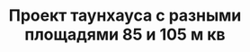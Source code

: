 ---
title: Проект таунхауса с разными площадями 85 и 105 м кв
description: Готовый проект таунхауса с разными площадями на две семьи, из кирпича, газобетона или пеноблока. Площадь секции&#58; 85 и 105 м.кв.

layout: project
permalink: /proekty/:path

weight: 95

project-title: Таунхаус с разными площадями
project-catalog-title: Двухэтажный таунхаус
project-name: TD-85/105
tiny-description: Дуплекс с разными площадями

short-description: "Готовый проект таунхауса с разными площадями на две семьи, из кирпича, газобетона или пеноблока. Площадь секции&#58; 85 и 105 м.кв."

price-project: "60 000 р"
price-build:

area: "85/105"

related:
- TD-106
- TD-79
- TP-100

params:
- name: "Площадь секции А:"
  value: "85м<sup>2</sup>"
- name: "Площадь 1-го этажа:"
  value: "45м<sup>2</sup>"
- name: "Площадь 2-го этажа:"
  value: "40м<sup>2</sup>"
- name: "Крыльцо, терраса"
  value: "21м<sup>2</sup>"
- name: "Спальни"
  value: "2"
- name: "Санузлы"
  value: "2"
- name: "Площадь секции Б:"
  value: "104м<sup>2</sup>"
- name: "Площадь 1-го этажа:"
  value: "55м<sup>2</sup>"
- name: "Площадь 2-го этажа:"
  value: "49м<sup>2</sup>"
- name: "Крыльцо, терраса"
  value: "21м<sup>2</sup>"
- name: "Спальни"
  value: "3"
- name: "Санузлы"
  value: "2"
- name: "Габаритные размеры дома"
  value: "12.4 x 17.7м"
- name: "Высота 1-го этажа"
  value: "3.0м"
- name: "Высота 2-го этажа"
  value: "2.7м"
- name: "Фундамент"
  value: "Монолитный ж/б"
- name: "Конструкция стен"
  value: "Газобетон 400мм"
- name: "Перекрытия"
  value: "Монолитные ж/б"
- name: "Покрытие кровли"
  value: "Гибкая черепица"
- name: "Облицовка стен"
  value: "Штукатурка, термососна"

options:
- name: "Зеркальный проект"
  value: "5 000 р"
- name: "Паспорт дома"
  value: "5 000 р"
- name: "Проекты коммуникаций (ОВиК)"
  value: "30 000 р"
- name: "Схема электрики"
  value: "20 000 р"
- name: "Проект подвала"
  value: "30 000 р"
- name: "Замена материала стен"
  value: "20 000 р"
- name: "Изменение фундамента"
  value: "15 000 р"
- name: "Перепланировка (перегородки)"
  value: "5 000 р"
- name: "Дизайн интерьера"
  value: "120 000 р"
---